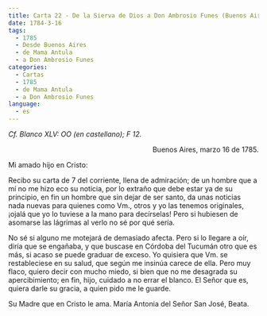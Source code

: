 ```yaml
---
title: Carta 22 - De la Sierva de Dios a Don Ambrosio Funes (Buenos Aires, 16 de marzo de 1785)
date: 1784-3-16
tags:
  - 1785
  - Desde Buenos Aires  
  - de Mama Antula
  - a Don Ambrosio Funes
categories:
  - Cartas
  - 1785
  - de Mama Antula
  - a Don Ambrosio Funes
language:
  - es
---
```

_Cf. Blanco XLV: OO (en castellano); F 12._

<div align="right">
Buenos Aires, marzo 16 de 1785.
</div>

Mi amado hijo en Cristo:

Recibo su carta de 7 del corriente, llena de admiración; de un hombre que a mí no me hizo eco su noticia, por lo extraño que debe estar ya de su principio, en fin un hombre que sin dejar de ser santo, da unas noticias nada nuevas para quienes como Vm., otros y yo las tenemos originales, ¡ojalá que yo lo tuviese a la mano para decírselas! Pero si hubiesen de asomarse las lágrimas al verlo no sé por qué sería.

No sé si alguno me motejará de demasiado afecta. Pero si lo llegare a oír, diría que se engañaba, y que buscase en Córdoba del Tucumán otro que es más, si acaso se puede graduar de exceso. Yo quisiera que Vm. se restableciese en su salud, que según me insinúa carece de ella. Pero muy flaco, quiero decir con mucho miedo, si bien que no me desagrada su apercibimiento; en fin, hijo, cuidado a no errar el blanco. El Señor  que es, quiera darle su gracia, a quien pido me le guarde.

Su Madre que en Cristo le ama.
María Antonia del Señor San José, Beata.
